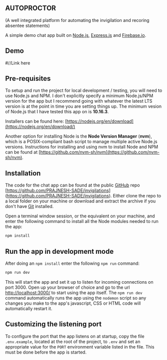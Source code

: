 ## AUTOPROCTOR

(A well integrated platform for automating the invigilation and recoring absentee statements)

A simple demo chat app built on [Node.js](https://nodejs.org/), [Express.js](https://expressjs.com/) and [Firebase.io](https://firebase.io/).

## Demo

#//Link here

## Pre-requisites

To setup and run the project for local development / testing, you will need to use Node.js and NPM. I don't explicitly specify a minimum Node.js/NPM version for the app but I recommend going with whatever the latest LTS version is at the point in time you are setting things up. The minimum vesion of Node.js that I have tested this app on is **10.16.3**.

Installers can be found here: [https://nodejs.org/en/download](https://nodejs.org/en/download/)

Another option for installing Node is the **Node Version Manager** (**nvm**), which is a POSIX-compliant bash script to manage multiple active Node.js versions. Instructions for installing and using nvm to install Node and NPM can be found at [https://github.com/nvm-sh/nvm](https://github.com/nvm-sh/nvm).

## Installation

The code for the chat app can be found at the public [GitHub](https://github.com/) repo [https://github.com/PRAJNESH-SADE/invigilations]
(https://github.com/PRAJNESH-SADE/invigilations). Either clone the repo to a local folder on your machine or download and extract the archive if you don't have [Git](https://git-scm.com/) installed.

Open a terminal window session, or the equivalent on your machine, and enter the following command to install all the Node modules needed to run the app:

```sh
npm install
```

## Run the app in development mode

After doing an `npm install` enter the following `npm run` command:

```sh
npm run dev
```

This will start the app and set it up to listen for incoming connections on port 3000. Open up your browser of choice and go to the url [http://localhost:3000/](http://localhost:3000/) to start using the app itself. The `npm run dev` command automatically runs the app using the `nodemon` script so any changes you make to the app's javascript, CSS or HTML code will automatically restart it.

## Customizing the listening port

To configure the port that the app listens on at startup, copy the file `.env.example`, located at the root of the project, to `.env` and set an appropriate value for the `PORT` environment variable listed in the file. This must be done before the app is started.
